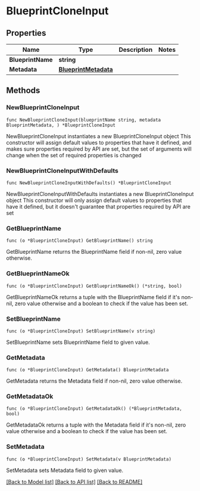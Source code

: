# BlueprintCloneInput

## Properties

Name | Type | Description | Notes
------------ | ------------- | ------------- | -------------
**BlueprintName** | **string** |  | 
**Metadata** | [**BlueprintMetadata**](BlueprintMetadata.md) |  | 

## Methods

### NewBlueprintCloneInput

`func NewBlueprintCloneInput(blueprintName string, metadata BlueprintMetadata, ) *BlueprintCloneInput`

NewBlueprintCloneInput instantiates a new BlueprintCloneInput object
This constructor will assign default values to properties that have it defined,
and makes sure properties required by API are set, but the set of arguments
will change when the set of required properties is changed

### NewBlueprintCloneInputWithDefaults

`func NewBlueprintCloneInputWithDefaults() *BlueprintCloneInput`

NewBlueprintCloneInputWithDefaults instantiates a new BlueprintCloneInput object
This constructor will only assign default values to properties that have it defined,
but it doesn't guarantee that properties required by API are set

### GetBlueprintName

`func (o *BlueprintCloneInput) GetBlueprintName() string`

GetBlueprintName returns the BlueprintName field if non-nil, zero value otherwise.

### GetBlueprintNameOk

`func (o *BlueprintCloneInput) GetBlueprintNameOk() (*string, bool)`

GetBlueprintNameOk returns a tuple with the BlueprintName field if it's non-nil, zero value otherwise
and a boolean to check if the value has been set.

### SetBlueprintName

`func (o *BlueprintCloneInput) SetBlueprintName(v string)`

SetBlueprintName sets BlueprintName field to given value.


### GetMetadata

`func (o *BlueprintCloneInput) GetMetadata() BlueprintMetadata`

GetMetadata returns the Metadata field if non-nil, zero value otherwise.

### GetMetadataOk

`func (o *BlueprintCloneInput) GetMetadataOk() (*BlueprintMetadata, bool)`

GetMetadataOk returns a tuple with the Metadata field if it's non-nil, zero value otherwise
and a boolean to check if the value has been set.

### SetMetadata

`func (o *BlueprintCloneInput) SetMetadata(v BlueprintMetadata)`

SetMetadata sets Metadata field to given value.



[[Back to Model list]](../README.md#documentation-for-models) [[Back to API list]](../README.md#documentation-for-api-endpoints) [[Back to README]](../README.md)


